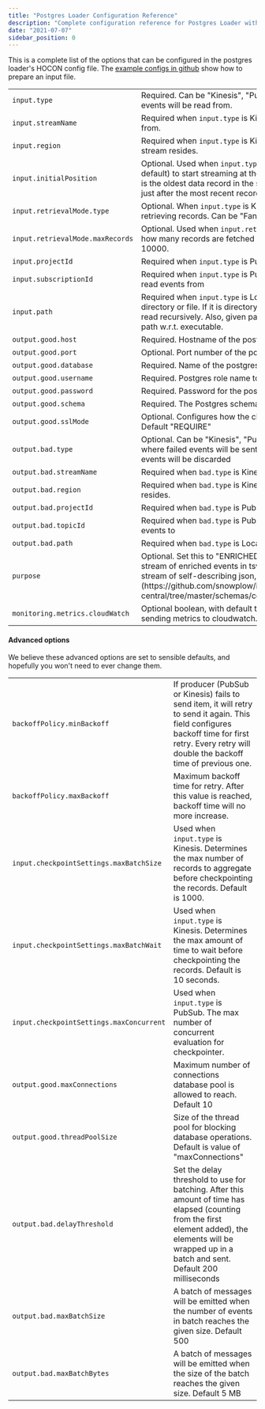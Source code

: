 ```yaml
---
title: "Postgres Loader Configuration Reference"
description: "Complete configuration reference for Postgres Loader with input sources, output destinations, connection settings, and advanced options for PostgreSQL data loading."
date: "2021-07-07"
sidebar_position: 0
---
```


This is a complete list of the options that can be configured in the postgres loader's HOCON config file. The [example configs in github](https://github.com/snowplow-incubator/snowplow-postgres-loader/tree/master/config) show how to prepare an input file.

<table className="has-fixed-layout"><tbody><tr><td><code>input.type</code></td><td>Required. Can be "Kinesis", "PubSub" or "Local". Configures where input events will be read from.</td></tr><tr><td><code>input.streamName</code></td><td>Required when <code>input.type</code> is Kinesis. Name of the Kinesis stream to read from.</td></tr><tr><td><code>input.region</code></td><td>Required when <code>input.type</code> is Kinesis. AWS region in which the Kinesis stream resides.</td></tr><tr><td><code>input.initialPosition</code></td><td>Optional. Used when <code>input.type</code> is Kinesis. Use "TRIM_HORIZON" (the default) to start streaming at the last untrimmed record in the shard, which is the oldest data record in the shard. Or use "LATEST" to start streaming just after the most recent record in the shard.</td></tr><tr><td><code>input.retrievalMode.type</code></td><td>Optional. When <code>input.type</code> is Kinesis, this sets the polling mode for retrieving records. Can be "FanOut" (the default) or "Polling".</td></tr><tr><td><code>input.retrievalMode.maxRecords</code></td><td>Optional. Used when <code>input.retrievalMode.type</code> is "Polling". Configures how many records are fetched in each poll of the kinesis stream. Default 10000.</td></tr><tr><td><code>input.projectId</code></td><td>Required when <code>input.type</code> is PubSub. The name of your GCP project.</td></tr><tr><td><code>input.subscriptionId</code></td><td>Required when <code>input.type</code> is PubSub. Id of the PubSub subscription to read events from</td></tr><tr><td><code>input.path</code></td><td>Required when <code>input.type</code> is Local. Path for event source. It can be directory or file. If it is directory, all the files under given directory will be read recursively. Also, given path can be both absolute path or relative path w.r.t. executable.</td></tr><tr><td><code>output.good.host</code></td><td>Required. Hostname of the postgres database.</td></tr><tr><td><code>output.good.port</code></td><td>Optional. Port number of the postgres database. Default 5432.</td></tr><tr><td><code>output.good.database</code></td><td>Required. Name of the postgres database.</td></tr><tr><td><code>output.good.username</code></td><td>Required. Postgres role name to use when connecting to the database</td></tr><tr><td><code>output.good.password</code></td><td>Required. Password for the postgres user.</td></tr><tr><td><code>output.good.schema</code></td><td>Required. The Postgres schema in which to create tables and write events.</td></tr><tr><td><code>output.good.sslMode</code></td><td>Optional. Configures how the client and server agree on ssl protection. Default "REQUIRE"</td></tr><tr><td><code>output.bad.type</code></td><td>Optional. Can be "Kinesis", "PubSub", "Local" or "Noop". Configures where failed events will be sent. Default is "Noop" which means failed events will be discarded</td></tr><tr><td><code>output.bad.streamName</code></td><td>Required when <code>bad.type</code> is Kinesis. Name of the Kinesis stream to write to.</td></tr><tr><td><code>output.bad.region</code></td><td>Required when <code>bad.type</code> is Kinesis. AWS region in which the Kinesis stream resides.</td></tr><tr><td><code>output.bad.projectId</code></td><td>Required when <code>bad.type</code> is PubSub. The name of your GCP project.</td></tr><tr><td><code>output.bad.topicId</code></td><td>Required when <code>bad.type</code> is PubSub. Id of the PubSub topic to write failed events to</td></tr><tr><td><code>output.bad.path</code></td><td>Required when <code>bad.type</code> is Local. Path of the file to write failed events</td></tr><tr><td><code>purpose</code></td><td>Optional. Set this to "ENRICHED_EVENTS" (the default) when reading the stream of enriched events in tsv format. Set this to "JSON" when reading a stream of self-describing json, e.g. snowplow [bad rows](https://github.com/snowplow/iglu-central/tree/master/schemas/com.snowplowanalytics.snowplow.badrows).</td></tr><tr><td><code>monitoring.metrics.cloudWatch</code></td><td>Optional boolean, with default true. For kinesis input, this is used to disable sending metrics to cloudwatch.</td></tr></tbody></table>

#### Advanced options

We believe these advanced options are set to sensible defaults, and hopefully you won't need to ever change them.

<table className="has-fixed-layout"><tbody><tr><td><code>backoffPolicy.minBackoff</code></td><td>If producer (PubSub or Kinesis) fails to send item, it will retry to send it again. This field configures backoff time for first retry. Every retry will double the backoff time of previous one.</td></tr><tr><td><code>backoffPolicy.maxBackoff</code></td><td>Maximum backoff time for retry. After this value is reached, backoff time will no more increase.</td></tr><tr><td><code>input.checkpointSettings.maxBatchSize</code></td><td>Used when <code>input.type</code> is Kinesis. Determines the max number of records to aggregate before checkpointing the records. Default is 1000.</td></tr><tr><td><code>input.checkpointSettings.maxBatchWait</code></td><td>Used when <code>input.type</code> is Kinesis. Determines the max amount of time to wait before checkpointing the records. Default is 10 seconds.</td></tr><tr><td><code>input.checkpointSettings.maxConcurrent</code></td><td>Used when <code>input.type</code> is PubSub. The max number of concurrent evaluation for checkpointer.</td></tr><tr><td><code>output.good.maxConnections</code></td><td>Maximum number of connections database pool is allowed to reach. Default 10</td></tr><tr><td><code>output.good.threadPoolSize</code></td><td>Size of the thread pool for blocking database operations. Default is value of "maxConnections"</td></tr><tr><td><code>output.bad.delayThreshold</code></td><td>Set the delay threshold to use for batching. After this amount of time has elapsed (counting from the first element added), the elements will be wrapped up in a batch and sent. Default 200 milliseconds</td></tr><tr><td><code>output.bad.maxBatchSize</code></td><td>A batch of messages will be emitted when the number of events in batch reaches the given size. Default 500</td></tr><tr><td><code>output.bad.maxBatchBytes</code></td><td>A batch of messages will be emitted when the size of the batch reaches the given size. Default 5 MB</td></tr></tbody></table>
